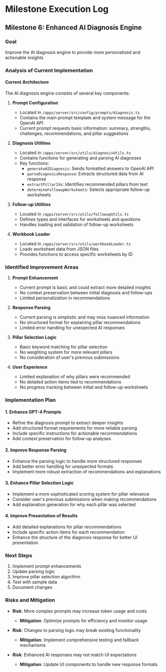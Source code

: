 # Milestone Execution Log

## Milestone 6: Enhanced AI Diagnosis Engine

### Goal
Improve the AI diagnosis engine to provide more personalized and actionable insights

### Analysis of Current Implementation

#### Current Architecture
The AI diagnosis engine consists of several key components:

1. **Prompt Configuration**
   - Located in `/apps/server/src/config/prompts/diagnosis.ts`
   - Contains the main prompt template and system message for the OpenAI API
   - Current prompt requests basic information: summary, strengths, challenges, recommendations, and pillar suggestions

2. **Diagnosis Utilities**
   - Located in `/apps/server/src/utils/diagnosisUtils.ts`
   - Contains functions for generating and parsing AI diagnoses
   - Key functions:
     - `generateAIDiagnosis`: Sends formatted answers to OpenAI API
     - `parseDiagnosisResponse`: Extracts structured data from AI response
     - `extractPillarIds`: Identifies recommended pillars from text
     - `determineFollowupWorksheets`: Selects appropriate follow-up worksheets

3. **Follow-up Utilities**
   - Located in `/apps/server/src/utils/followupUtils.ts`
   - Defines types and interfaces for worksheets and questions
   - Handles loading and validation of follow-up worksheets

4. **Workbook Loader**
   - Located in `/apps/server/src/utils/workbookLoader.ts`
   - Loads worksheet data from JSON files
   - Provides functions to access specific worksheets by ID

### Identified Improvement Areas

1. **Prompt Enhancement**
   - Current prompt is basic and could extract more detailed insights
   - No context preservation between initial diagnosis and follow-ups
   - Limited personalization in recommendations

2. **Response Parsing**
   - Current parsing is simplistic and may miss nuanced information
   - No structured format for explaining pillar recommendations
   - Limited error handling for unexpected AI responses

3. **Pillar Selection Logic**
   - Basic keyword matching for pillar selection
   - No weighting system for more relevant pillars
   - No consideration of user's previous submissions

4. **User Experience**
   - Limited explanation of why pillars were recommended
   - No detailed action items tied to recommendations
   - No progress tracking between initial and follow-up worksheets

### Implementation Plan

#### 1. Enhance GPT-4 Prompts
- Refine the diagnosis prompt to extract deeper insights
- Add structured format requirements for more reliable parsing
- Include specific instructions for actionable recommendations
- Add context preservation for follow-up analyses

#### 2. Improve Response Parsing
- Enhance the parsing logic to handle more structured responses
- Add better error handling for unexpected formats
- Implement more robust extraction of recommendations and explanations

#### 3. Enhance Pillar Selection Logic
- Implement a more sophisticated scoring system for pillar relevance
- Consider user's previous submissions when making recommendations
- Add explanation generation for why each pillar was selected

#### 4. Improve Presentation of Results
- Add detailed explanations for pillar recommendations
- Include specific action items for each recommendation
- Enhance the structure of the diagnosis response for better UI presentation

### Next Steps
1. Implement prompt enhancements
2. Update parsing logic
3. Improve pillar selection algorithm
4. Test with sample data
5. Document changes

### Risks and Mitigation
- **Risk**: More complex prompts may increase token usage and costs
  - **Mitigation**: Optimize prompts for efficiency and monitor usage

- **Risk**: Changes to parsing logic may break existing functionality
  - **Mitigation**: Implement comprehensive testing and fallback mechanisms

- **Risk**: Enhanced AI responses may not match UI expectations
  - **Mitigation**: Update UI components to handle new response formats
